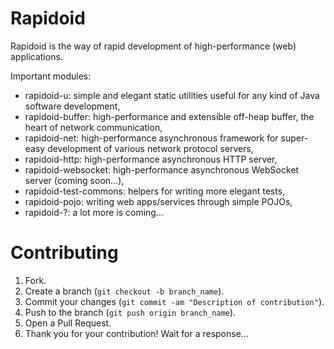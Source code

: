 Rapidoid
========

Rapidoid is the way of rapid development of high-performance (web) applications.

Important modules:
- rapidoid-u: simple and elegant static utilities useful for any kind of Java software development,
- rapidoid-buffer: high-performance and extensible off-heap buffer, the heart of network communication,
- rapidoid-net: high-performance asynchronous framework for super-easy development of various network protocol servers,
- rapidoid-http: high-performance asynchronous HTTP server,
- rapidoid-websocket: high-performance asynchronous WebSocket server (coming soon...),
- rapidoid-test-commons: helpers for writing more elegant tests,
- rapidoid-pojo: writing web apps/services through simple POJOs,
- rapidoid-?: a lot more is coming...

# Contributing

1. Fork.
2. Create a branch (`git checkout -b branch_name`).
3. Commit your changes (`git commit -am "Description of contribution"`).
4. Push to the branch (`git push origin branch_name`).
5. Open a Pull Request.
6. Thank you for your contribution! Wait for a response...

